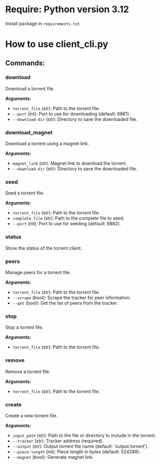 # Require: Python version 3.12
Install package in `requirements.txt`
# How to use client_cli.py

## Commands:

### download
Download a torrent file.

**Arguments:**
- `torrent_file` (str): Path to the torrent file.
- `--port` (int): Port to use for downloading (default: 6881).
- `--download-dir` (str): Directory to save the downloaded file.

### download_magnet
Download a torrent using a magnet link.

**Arguments:**
- `magnet_link` (str): Magnet link to download the torrent.
- `--download-dir` (str): Directory to save the downloaded file.

### seed
Seed a torrent file.

**Arguments:**
- `torrent_file` (str): Path to the torrent file.
- `complete_file` (str): Path to the complete file to seed.
- `--port` (int): Port to use for seeding (default: 6882).

### status
Show the status of the torrent client.

### peers
Manage peers for a torrent file.

**Arguments:**
- `torrent_file` (str): Path to the torrent file.
- `--scrape` (bool): Scrape the tracker for peer information.
- `--get` (bool): Get the list of peers from the tracker.

### stop
Stop a torrent file.

**Arguments:**
- `torrent_file` (str): Path to the torrent file.

### remove
Remove a torrent file.

**Arguments:**
- `torrent_file` (str): Path to the torrent file.

### create
Create a new torrent file.

**Arguments:**
- `input_path` (str): Path to the file or directory to include in the torrent.
- `--tracker` (str): Tracker address (required).
- `--output` (str): Output torrent file name (default: 'output.torrent').
- `--piece-length` (int): Piece length in bytes (default: 524288).
- `--magnet` (bool): Generate magnet link.
